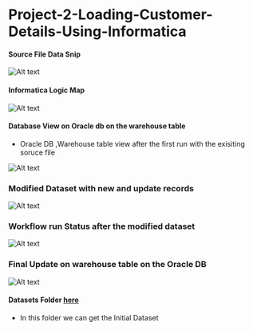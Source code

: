 # Project-2-Loading-Customer-Details-Using-Informatica


#### Source File Data Snip

![Alt text](https://github.com/SubhashMurugesan/Project_2_Loading_Customer_Details_Using_Informatica/blob/main/SCD_01_INFORMATICA/Initial_Dataset.png?raw=true "Source Dataset")

#### Informatica Logic Map

![Alt text](https://github.com/SubhashMurugesan/Project_2_Loading_Customer_Details_Using_Informatica/blob/main/SCD_01_INFORMATICA/MAPPLET_DESIGNER.png?raw=true "Source Dataset")

#### Database View on Oracle db on the warehouse table
* Oracle DB ,Warehouse table view after the first run with the exisiting soruce file

![Alt text](https://github.com/SubhashMurugesan/Project_2_Loading_Customer_Details_Using_Informatica/blob/main/SCD_01_INFORMATICA/Initial_Dataset.png?raw=true "Source Dataset")

### Modified Dataset with new and update records 

![Alt text](https://github.com/SubhashMurugesan/Project_2_Loading_Customer_Details_Using_Informatica/blob/main/SCD_01_INFORMATICA/modified_dataset.png?raw=true "Source Dataset")

### Workflow run Status after the modified dataset

![Alt text](https://github.com/SubhashMurugesan/Project_2_Loading_Customer_Details_Using_Informatica/blob/main/SCD_01_INFORMATICA/Workflow_Update_Run.png?raw=true "Source Dataset")

### Final Update on warehouse table on the Oracle DB

![Alt text](https://github.com/SubhashMurugesan/Project_2_Loading_Customer_Details_Using_Informatica/blob/main/SCD_01_INFORMATICA/Final_Update_on_db.png?raw=true "Source Dataset")



#### Datasets Folder  [here](https://github.com/SubhashMurugesan/Project_2_Loading_Customer_Details_Using_Informatica/tree/main/Datasets)

* In this folder we can get the Initial Dataset



